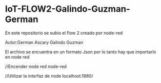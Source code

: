 # IoT-FLOW2-Galindo-Guzman-German

En este repositorio se subio el flow 2 creado por node-red 

Autor:German Ascary Galindo Guzman 

El archivo se encuentra en un formato Json por lo tanto hay que importarlo en node red

//Encender node red
 node-red

 //Utilizar la interfaz de node
 localhost:1880/